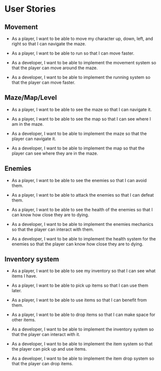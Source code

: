 # User Stories

## Movement

* As a player, I want to be able to move my character up, down, left, and right so that I can navigate the maze.
* As a player, I want to be able to run so that I can move faster.

* As a developer, I want to be able to implement the movement system so that the player can move around the maze.
* As a developer, I want to be able to implement the running system so that the player can move faster.

## Maze/Map/Level

* As a player, I want to be able to see the maze so that I can navigate it.
* As a player, I want to be able to see the map so that I can see where I am in the maze.

* As a developer, I want to be able to implement the maze so that the player can navigate it.
* As a developer, I want to be able to implement the map so that the player can see where they are in the maze.

## Enemies

* As a player, I want to be able to see the enemies so that I can avoid them.
* As a player, I want to be able to attack the enemies so that I can defeat them.
* As a player, I want to be able to see the health of the enemies so that I can know how close they are to dying.

* As a developer, I want to be able to implement the enemies mechanics so that the player can interact with them.
* As a developer, I want to be able to implement the health system for the enemies so that the player can know how close they are to dying.

## Inventory system

* As a player, I want to be able to see my inventory so that I can see what items I have.
* As a player, I want to be able to pick up items so that I can use them later.
* As a player, I want to be able to use items so that I can benefit from them.
* As a player, I want to be able to drop items so that I can make space for other items.

* As a developer, I want to be able to implement the inventory system so that the player can interact with it.
* As a developer, I want to be able to implement the item system so that the player can pick up and use items.
* As a developer, I want to be able to implement the item drop system so that the player can drop items.